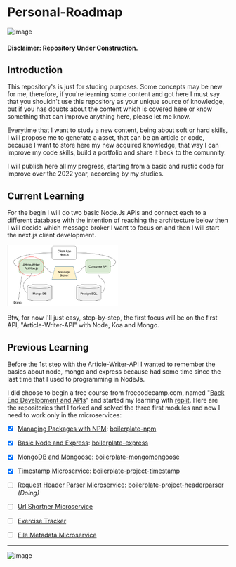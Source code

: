 # Personal-Roadmap

![image](https://img.shields.io/github/last-commit/pjonatansr/personal-roadmap?logo=github&logoColor=gold&style=flat-square)

#### Disclaimer: Repository Under Construction.

## Introduction
This repository's is just for studing purposes. Some concepts may be new for me, therefore, if you're learning some content and got here I must say that you shouldn't use this repository as your unique source of knowledge, but if you has doubts about the content which is covered here or know something that can improve anything here, please let me know.

Everytime that I want to study a new content, being about soft or hard skills, I will propose me to generate a asset, that can be an article or code, because I want to store here my new acquired knowledge, that way I can improve my code skills, build a portfolio and share it back to the comunnity. 

I will publish here all my progress, starting from a basic and rustic code for improve over the 2022 year, according by my studies.

## Current Learning
For the begin I will do two basic Node.Js APIs and connect each to a different database with the intention of reaching the architecture below then I will decide which message broker I want to focus on and then I will start the next.js client development.

<img src="https://github.com/pjonatansr/personal-roadmap/blob/f7fd92717e89a52092765dbc0125651bcb1c29f8/images/draft.png?raw=true" width=50% height=50%>

Btw, for now I'll just easy, step-by-step, the first focus will be on the first API, "Article-Writer-API" with Node, Koa and Mongo.

## Previous Learning
Before the 1st step with the Article-Writer-API I wanted to remember the basics about node, mongo and express because had some time since the last time that I used to programming in NodeJs.

I did choose to begin a free course from freecodecamp.com, named "[Back End Development and APIs](https://www.freecodecamp.org/learn/back-end-development-and-apis/)" and started my learning with [replit](http://replit.com/). Here are the repositories that I forked and solved the three first modules and now I need to work only in the microservices:

- [x] [Managing Packages with NPM](https://www.freecodecamp.org/learn/back-end-development-and-apis/#managing-packages-with-npm): [boilerplate-npm](https://github.com/pjonatansr/boilerplate-npm)

- [x] [Basic Node and Express](https://www.freecodecamp.org/learn/back-end-development-and-apis/#basic-node-and-express): [boilerplate-express](https://github.com/pjonatansr/boilerplate-express)

- [x] [MongoDB and Mongoose](https://www.freecodecamp.org/learn/back-end-development-and-apis/#mongodb-and-mongoose): [boilerplate-mongomongoose](https://github.com/pjonatansr/boilerplate-mongomongoose)

- [x] [Timestamp Microservice](https://www.freecodecamp.org/learn/back-end-development-and-apis/back-end-development-and-apis-projects/timestamp-microservice): [boilerplate-project-timestamp](https://github.com/pjonatansr/boilerplate-project-timestamp)
- [ ] [Request Header Parser Microservice](https://www.freecodecamp.org/learn/back-end-development-and-apis/back-end-development-and-apis-projects/request-header-parser-microservice): [boilerplate-project-headerparser](https://github.com/pjonatansr/boilerplate-project-headerparser) *(Doing)*
- [ ] [Url Shortner Microservice](https://www.freecodecamp.org/learn/back-end-development-and-apis/back-end-development-and-apis-projects/url-shortener-microservice)
- [ ] [Exercise Tracker](https://www.freecodecamp.org/learn/back-end-development-and-apis/back-end-development-and-apis-projects/exercise-tracker)
- [ ] [File Metadata Microservice](https://www.freecodecamp.org/learn/back-end-development-and-apis/back-end-development-and-apis-projects/file-metadata-microservice)

---
![image](https://img.shields.io/twitter/follow/pjonatansr?color=green&style=flat-square)

